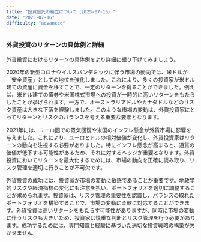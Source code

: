 ```yaml
---
title: "投資信託の積立について（2025-07-16）"
date: "2025-07-16"
difficulty: "advanced"
---
```


### 外貨投資のリターンの具体例と詳細

外貨投資におけるリターンの具体例をより詳細に掘り下げてみましょう。

2020年の新型コロナウイルスパンデミックに伴う市場の動向では、米ドルが「安全資産」としての地位を強化しました。これにより、多くの投資家が米ドル建ての資産に資金を移すことで、一定のリターンを得ることができました。例えば、米ドル建ての債券や米国株式市場への投資が一時的に高いリターンをもたらしたことが挙げられます。一方で、オーストラリアドルやカナダドルなどのリスク資産は大きな下落を経験しました。このような市場の変動は、外貨投資家にとってリターンとリスクのバランスを考える重要な要素となります。

2021年には、ユーロ圏での景気回復や米国のインフレ懸念が外貨市場に影響を与えました。これにより、ユーロとドルの相対価値が変化し、外貨投資家はリターンの動向を注視する必要がありました。特にインフレ懸念が高まると、通貨の価値が低下する可能性があるため、それに対するヘッジが重要となります。外貨投資においてリターンを最大化するためには、市場の動向を正確に読み取り、リスク管理を適切に行うことが不可欠です。

外貨投資の成功には、投資家が市場の変動に敏感であることが重要です。地政学的リスクや経済指標の変化にも注意を払い、ポートフォリオを適切に調整することが求められます。投資家は、リスク管理の重要性を認識し、バランスの取れたポートフォリオを構築することで、市場の変動に柔軟に対応することができます。外貨投資は高いリターンをもたらす可能性がありますが、同時に市場の変動に伴うリスクも大きいため、投資家は慎重な判断とリスク管理を行う必要があります。成功するためには、専門知識と経験に基づいた適切な投資戦略の構築が欠かせません。
